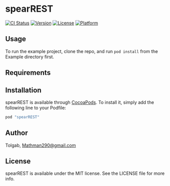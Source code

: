 # spearREST

[![CI Status](http://img.shields.io/travis/Tolgab/spearREST.svg?style=flat)](https://travis-ci.org/Tolgab/spearREST)
[![Version](https://img.shields.io/cocoapods/v/spearREST.svg?style=flat)](http://cocoapods.org/pods/spearREST)
[![License](https://img.shields.io/cocoapods/l/spearREST.svg?style=flat)](http://cocoapods.org/pods/spearREST)
[![Platform](https://img.shields.io/cocoapods/p/spearREST.svg?style=flat)](http://cocoapods.org/pods/spearREST)

## Usage

To run the example project, clone the repo, and run `pod install` from the Example directory first.

## Requirements

## Installation

spearREST is available through [CocoaPods](http://cocoapods.org). To install
it, simply add the following line to your Podfile:

```ruby
pod "spearREST"
```

## Author

Tolgab, Mathman290@gmail.com

## License

spearREST is available under the MIT license. See the LICENSE file for more info.
